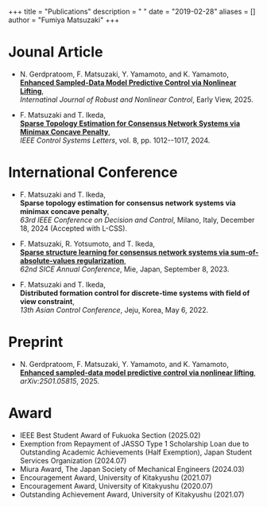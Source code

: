 +++
title = "Publications"
description = " "
date = "2019-02-28"
aliases = []
author = "Fumiya Matsuzaki"
+++
# Jounal Article
* N. Gerdpratoom, F. Matsuzaki, Y. Yamamoto, and K. Yamamoto,   
**[Enhanced Sampled-Data Model Predictive Control via Nonlinear Lifting](https://onlinelibrary.wiley.com/doi/10.1002/rnc.70083?af=R)**,  
_Internatinal Journal of Robust and Nonlinear Control_, Early View, 2025.

* F. Matsuzaki and T. Ikeda,  
**[Sparse Topology Estimation for Consensus Network Systems via Minimax Concave Penalty](https://ieeexplore.ieee.org/document/10542337)**,  
_IEEE Control Systems Letters_, vol. 8, pp. 1012--1017, 2024.

# International Conference
* F. Matsuzaki and T. Ikeda,  
**Sparse topology estimation for consensus network systems via minimax concave penalty**,  
_63rd IEEE Conference on Decision and Control_, Milano, Italy, December 18, 2024 (Accepted with L-CSS). 

* F. Matsuzaki, R. Yotsumoto, and T. Ikeda,  
**[Sparse structure learning for consensus network systems via sum-of-absolute-values regularization](https://ieeexplore.ieee.org/document/10354244)**,  
_62nd SICE Annual Conference_, Mie, Japan, September 8, 2023.

* F. Matsuzaki and T. Ikeda,  
**Distributed formation control for discrete-time systems with field of view constraint**,  
_13th Asian Control Conference_, Jeju, Korea, May 6, 2022.

# Preprint
* N. Gerdpratoom, F. Matsuzaki, Y. Yamamoto, and K. Yamamoto,   
**[Enhanced sampled-data model predictive control via nonlinear lifting](https://arxiv.org/abs/2501.05815)**,  
_arXiv:2501.05815_, 2025.

# Award
* IEEE Best Student Award of Fukuoka Section (2025.02)
* Exemption from Repayment of JASSO Type 1 Scholarship Loan due to Outstanding Academic Achievements (Half Exemption), Japan Student Services Organization (2024.07)
* Miura Award, The Japan Society of Mechanical Engineers (2024.03)  
* Encouragement Award, University of Kitakyushu (2021.07)  
* Encouragement Award, University of Kitakyushu (2020.07)  
* Outstanding Achievement Award, University of Kitakyushu (2021.07)  